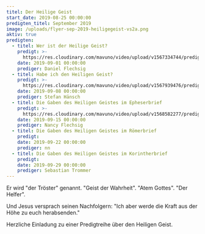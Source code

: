 ```yaml
---
titel: Der Heilige Geist
start_date: 2019-08-25 00:00:00
predigten_titel: September 2019
image: /uploads/flyer-sep-2019-heiligegeist-vs2a.png
aktiv: true
predigten:
  - titel: Wer ist der Heilige Geist?
    predigt: >-
      https://res.cloudinary.com/mavuno/video/upload/v1567334744/predigten/Heiliger%20Geist/20190901_Predigt_Flechsig_Heiliger_Geist_01.mp3
    date: 2019-09-01 00:00:00
    prediger: Daniel Flechsig
  - titel: Habe ich den Heiligen Geist?
    predigt: >-
      https://res.cloudinary.com/mavuno/video/upload/v1567939476/predigten/Heiliger%20Geist/20190908_Predigt_Haensch_Heiliger_Geist_02.mp3
    date: 2019-09-08 00:00:00
    prediger: Stefan Hänsch
  - titel: Die Gaben des Heiligen Geistes im Epheserbrief
    predigt: >-
      https://res.cloudinary.com/mavuno/video/upload/v1568582277/predigten/Heiliger%20Geist/2019-09-15_Predigt_Mavuno_Berlin_-_Heiliger_Geist_3_-_Audio.mp3
    date: 2019-09-15 00:00:00
    prediger: Nancy Flechsig
  - titel: Die Gaben des Heiligen Geistes im Römerbrief
    predigt:
    date: 2019-09-22 00:00:00
    prediger: nn
  - titel: Die Gaben des Heiligen Geistes im Korintherbrief
    predigt:
    date: 2019-09-29 00:00:00
    prediger: Sebastian Trommer
---
```


Er wird "der Tröster" genannt. "Geist der Wahrheit". "Atem Gottes". "Der Helfer".

Und Jesus versprach seinen Nachfolgern: "Ich aber werde die Kraft aus der Höhe zu euch herabsenden."

Herzliche Einladung zu einer Predigtreihe &uuml;ber den Heiligen Geist.